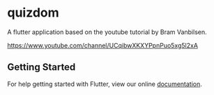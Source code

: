 # quizdom

A flutter application based on the youtube tutorial by Bram Vanbilsen.

https://www.youtube.com/channel/UCqibwXKXYPpnPuo5xg5l2xA

## Getting Started

For help getting started with Flutter, view our online
[documentation](https://flutter.io/).
